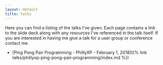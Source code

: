 ```yaml
---
layout: default
title: Talks 
---
```


Here you can find a listing of the talks I've given. Each page contains a link to the slide deck along with any resources I've referenced in the talk itself. If you are interested in having me give a talk for a user group or conference contact me.

* [Ping Pong Pair Programming - PhillyXP - February 1, 2018]({% link talks/phillyxp-ping-pong-pair-programming/index.md %})
